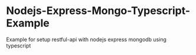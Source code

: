 # Nodejs-Express-Mongo-Typescript-Example
Example for setup restful-api with nodejs express mongodb using typescript
